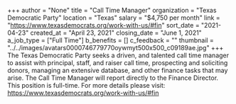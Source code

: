 +++
author = "None"
title = "Call Time Manager"
organization = "Texas Democratic Party"
location = "Texas"
salary = "$4,750 per month"
link = "https://www.texasdemocrats.org/work-with-us/#fin"
sort_date = "2021-04-23"
created_at = "April 23, 2021"
closing_date = "June 1, 2021"
a_job_type = ["Full Time"]
b_benefits = []
c_feedback = ""
thumbnail = "../../images/avatars0000746779770oywmyt500x500_c09189ae.jpg"
+++
The Texas Democratic Party seeks a driven, and talented call time manager to assist with principal, staff, and raiser call time, prospecting and soliciting donors, managing an extensive database, and other finance tasks that may arise. The Call Time Manager will report directly to the Finance Director. This position is full-time.
For more details please visit: https://www.texasdemocrats.org/work-with-us/#fin